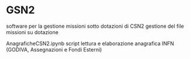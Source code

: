 # GSN2
software per la gestione missioni sotto dotazioni di CSN2
gestione del file missioni su dotazione

AnagraficheCSN2.ipynb script lettura e elaborazione anagrafica INFN (GODIVA, Assegnazioni e Fondi Esterni)
